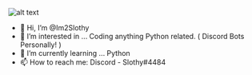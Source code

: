 

![alt text](https://www.princeton.edu/sites/default/files/styles/half_2x/public/images/2022/02/KOA_Nassau_2697x1517.jpg?itok=iQEwihUn)





- 👋 Hi, I’m @Im2Slothy
- 👀 I’m interested in ... Coding anything Python related. ( Discord Bots Personally! )
- 🌱 I’m currently learning ... Python
- 📫 How to reach me: Discord - Slothy#4484

<!---
Im2Slothy/Im2Slothy is a ✨ special ✨ repository because its `README.md` (this file) appears on your GitHub profile.
You can click the Preview link to take a look at your changes.
--->
